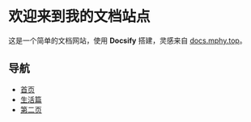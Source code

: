 # 欢迎来到我的文档站点

这是一个简单的文档网站，使用 **Docsify** 搭建，灵感来自 [docs.mphy.top](https://docs.mphy.top/)。

## 导航

- [首页](#)
- [生活篇](living-tips.md)
- [第二页](./another-page.md)

